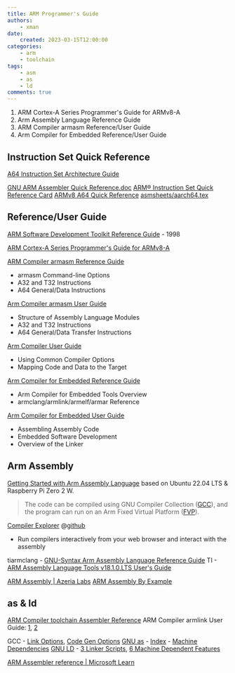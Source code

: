 ```yaml
---
title: ARM Programmer's Guide
authors:
    - xman
date:
    created: 2023-03-15T12:00:00
categories:
    - arm
    - toolchain
tags:
    - asm
    - as
    - ld
comments: true
---
```


1. ARM Cortex-A Series Programmer's Guide for ARMv8-A
2. Arm Assembly Language Reference Guide
3. ARM Compiler armasm Reference/User Guide
4. Arm Compiler for Embedded Reference/User Guide

<!-- more -->

## Instruction Set Quick Reference

[A64 Instruction Set Architecture Guide](https://developer.arm.com/documentation/102374/latest/)

[GNU ARM Assembler Quick Reference.doc](https://www.ic.unicamp.br/~celio/mc404-2014/docs/gnu-arm-directives.pdf)
[ARM® Instruction Set Quick Reference Card](https://pages.cs.wisc.edu/~markhill/restricted/arm_isa_quick_reference.pdf)
[ARMv8 A64 Quick Reference](https://courses.cs.washington.edu/courses/cse469/19wi/arm64.pdf)
[asmsheets/aarch64.tex](https://github.com/flynd/asmsheets/blob/master/aarch64.tex)

## Reference/User Guide

[ARM Software Development Toolkit Reference Guide](https://developer.arm.com/documentation/dui0041/latest) - 1998

[ARM Cortex-A Series Programmer's Guide for ARMv8-A](https://developer.arm.com/documentation/den0024/latest)

[ARM Compiler armasm Reference Guide](https://developer.arm.com/documentation/dui0802/latest)

- armasm Command-line Options
- A32 and T32 Instructions
- A64 General/Data Instructions

[Arm Compiler armasm User Guide](https://developer.arm.com/documentation/dui0801/latest)

- Structure of Assembly Language Modules
- A32 and T32 Instructions
- A64 General/Data Transfer Instructions

[Arm Compiler User Guide](https://developer.arm.com/documentation/DUI1093/e)

- Using Common Compiler Options
- Mapping Code and Data to the Target

[Arm Compiler for Embedded Reference Guide](https://developer.arm.com/documentation/101754/0622)

- Arm Compiler for Embedded Tools Overview
- armclang/armlink/armelf/armar Reference

[Arm Compiler for Embedded User Guide](https://developer.arm.com/documentation/100748/0622?lang=en)

- Assembling Assembly Code
- Embedded Software Development
- Overview of the Linker

## Arm Assembly

[Getting Started with Arm Assembly Language](https://developer.arm.com/documentation/107829/0200) based on Ubuntu 22.04 LTS & Raspberry Pi Zero 2 W.

> The code can be compiled using GNU Compiler Collection ([GCC](https://gcc.gnu.org/)), and the program can run on an Arm Fixed Virtual Platform ([FVP](https://developer.arm.com/Tools%20and%20Software/Fixed%20Virtual%20Platforms)).

[Compiler Explorer](https://gcc.godbolt.org/) @[github](https://github.com/compiler-explorer/compiler-explorer)

- Run compilers interactively from your web browser and interact with the assembly

tiarmclang - [GNU-Syntax Arm Assembly Language Reference Guide](https://software-dl.ti.com/codegen/docs/tiarmclang/compiler_tools_user_guide/gnu_syntax_arm_asm_language/index.html)
TI - [ARM Assembly Language Tools v18.1.0.LTS User's Guide](https://downloads.ti.com/docs/esd/SPNU118U/)

[ARM Assembly | Azeria Labs](https://azeria-labs.com/writing-arm-assembly-part-1/)
[ARM Assembly By Example](https://armasm.com/)

## as & ld

[ARM Compiler toolchain Assembler Reference](https://developer.arm.com/documentation/dui0489/latest)
ARM Compiler armlink User Guide: [1](https://developer.arm.com/documentation/dui0474/latest), [2](https://developer.arm.com/documentation/dui0803/latest)

GCC - [Link Options](https://gcc.gnu.org/onlinedocs/gcc/Link-Options.html), [Code Gen Options](https://gcc.gnu.org/onlinedocs/gcc/Code-Gen-Options.html)
[GNU as](https://sourceware.org/binutils/docs/as/index.html) - [Index](https://sourceware.org/binutils/docs/as/AS-Index.html) - [Machine Dependencies](https://sourceware.org/binutils/docs/as/Machine-Dependencies.html)
[GNU LD](https://sourceware.org/binutils/docs/ld/index.html) - [3 Linker Scripts](https://sourceware.org/binutils/docs/ld/Scripts.html), [6 Machine Dependent Features](https://sourceware.org/binutils/docs/ld/Machine-Dependent.html)

[ARM Assembler reference | Microsoft Learn](https://learn.microsoft.com/en-us/cpp/assembler/arm/arm-assembler-reference?view=msvc-170)
